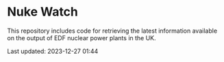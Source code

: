 # Nuke Watch

This repository includes code for retrieving the latest information available on the output of EDF nuclear power plants in the UK.

Last updated: 2023-12-27 01:44